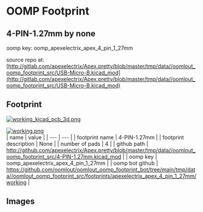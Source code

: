 # OOMP Footprint  
## 4-PIN-1.27mm  by none  
  
oomp key: oomp_apexelectrix_apex_4_pin_1_27mm  
  
source repo at: [http://gitlab.com/apexelectrix/Apex.pretty/blob/master/tmp/data//oomlout_oomp_footprint_src/USB-Micro-B.kicad_mod](http://gitlab.com/apexelectrix/Apex.pretty/blob/master/tmp/data//oomlout_oomp_footprint_src/USB-Micro-B.kicad_mod)  
## Footprint  
  
[![working_kicad_pcb_3d.png](working_kicad_pcb_3d_600.png)](working_kicad_pcb_3d.png)  
  
[![working.png](working_600.png)](working.png)  
| name | value | 
| --- | --- | 
| footprint name | 4-PIN-1.27mm | 
| footprint description | None | 
| number of pads | 4 | 
| github path | http://github.com/apexelectrix/Apex.pretty/blob/master/tmp/data//oomlout_oomp_footprint_src/4-PIN-1.27mm.kicad_mod | 
| oomp key | oomp_apexelectrix_apex_4_pin_1_27mm | 
| oomp bot github | https://github.com/oomlout/oomlout_oomp_footprint_bot/tree/main/tmp/data//oomlout_oomp_footprint_src/footprints/apexelectrix_apex_4_pin_1_27mm/working | 
## Images  
